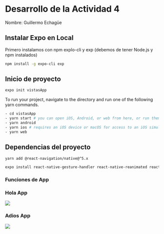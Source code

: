 # Desarrollo de la Actividad 4 

Nombre: Guillermo Echagüe


## Instalar Expo en Local

Primero instalamos con npm explo-cli y exp (debemos de tener Node.js y npm instalados)
```bash
npm install -g expo-cli exp
```


## Inicio de proyecto
```bash
expo init vistasApp
```

To run your project, navigate to the directory and run one of the following yarn commands.

```bash
- cd vistasApp
- yarn start # you can open iOS, Android, or web from here, or run them directly with the commands below.
- yarn android
- yarn ios # requires an iOS device or macOS for access to an iOS simulator
- yarn web
```

## Dependencias del proyecto
```bash
yarn add @react-navigation/native@^5.x

expo install react-native-gesture-handler react-native-reanimated react-native-screens react-native-safe-area-context @react-native-community/masked-view
```

### Funciones de App


### Hola App
![](images/1.png)

### Adios App
![](images/2.png)
